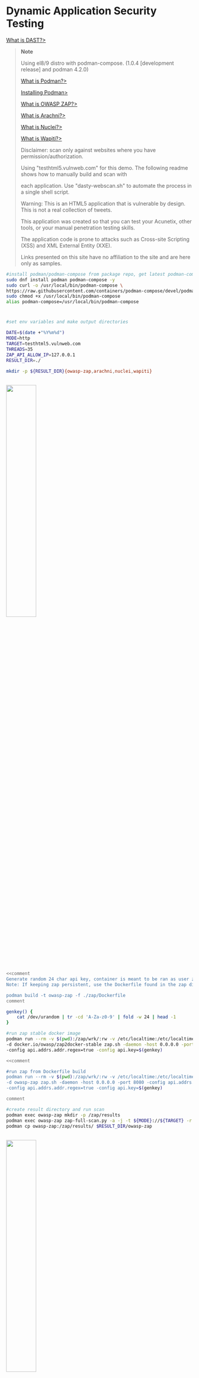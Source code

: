 # Dynamic Application Security Testing

[What is DAST?>](https://en.wikipedia.org/wiki/Dynamic_application_security_testing)

> **Note**
>
> Using el8/9 distro with podman-compose. (1.0.4 [development release] and podman 4.2.0)
>
> [What is Podman?>](https://www.redhat.com/en/topics/containers/what-is-podman)
>
> [Installing Podman>](https://podman.io/getting-started/installation)
>
> [What is OWASP ZAP?>](https://www.zaproxy.org/)
>
> [What is Arachni?>](https://www.arachni-scanner.com/)
>
> [What is Nuclei?>](https://projectdiscovery.io/)
>
> [What is Wapiti?>](https://wapiti-scanner.github.io/)
>
>   Disclaimer: scan only against websites where you have permission/authorization.
>
>   Using "testhtml5.vulnweb.com" for this demo.  The following readme shows how to manually build and scan with 
>
>   each application.  Use "dasty-webscan.sh" to automate the process in a single shell script.
>
>   Warning: This is an HTML5 application that is vulnerable by design. This is not a real collection of tweets. 
>
>   This application was created so that you can test your Acunetix, other tools, or your manual penetration testing skills. 
>
>   The application code is prone to attacks such as Cross-site Scripting (XSS) and XML External Entity (XXE). 
>
>   Links presented on this site have no affiliation to the site and are here only as samples.

```sh
#install podman/podman-compose from package repo, get latest podman-compose
sudo dnf install podman podman-compose -y
sudo curl -o /usr/local/bin/podman-compose \
https://raw.githubusercontent.com/containers/podman-compose/devel/podman_compose.py
sudo chmod +x /usr/local/bin/podman-compose
alias podman-compose=/usr/local/bin/podman-compose
```

#

```sh
#set env variables and make output directories

DATE=$(date +"%Y%m%d")
MODE=http
TARGET=testhtml5.vulnweb.com
THREADS=35
ZAP_API_ALLOW_IP=127.0.0.1
RESULT_DIR=./

mkdir -p ${RESULT_DIR}{owasp-zap,arachni,nuclei,wapiti}
```

## <img src="https://res.cloudinary.com/practicaldev/image/fetch/s--r24tUVpQ--/c_imagga_scale,f_auto,fl_progressive,h_900,q_auto,w_1600/https://dev-to-uploads.s3.amazonaws.com/i/8uadzrkmk3n3tige1kgx.png" width=40% height=40%>

```sh
<<comment
Generate random 24 char api key, container is meant to be ran as user zap, run a scan, and then deleted.  
Note: If keeping zap persistent, use the Dockerfile found in the zap directory, builds and updates packages.

podman build -t owasp-zap -f ./zap/Dockerfile
comment

genkey() {
    cat /dev/urandom | tr -cd 'A-Za-z0-9' | fold -w 24 | head -1
}

#run zap stable docker image
podman run --rm -v $(pwd):/zap/wrk/:rw -v /etc/localtime:/etc/localtime:ro -u zap -p 8080:8080 -it --name owasp-zap \
-d docker.io/owasp/zap2docker-stable zap.sh -daemon -host 0.0.0.0 -port 8080 -config api.addrs.addr.name=$ZAP_API_ALLOW_IP \
-config api.addrs.addr.regex=true -config api.key=$(genkey)

<<comment

#run zap from Dockerfile build
podman run --rm -v $(pwd):/zap/wrk/:rw -v /etc/localtime:/etc/localtime:ro -u zap -p 8080:8080 -it --name owasp-zap \
-d owasp-zap zap.sh -daemon -host 0.0.0.0 -port 8080 -config api.addrs.addr.name=$ZAP_API_ALLOW_IP \
-config api.addrs.addr.regex=true -config api.key=$(genkey)

comment

#create result directory and run scan
podman exec owasp-zap mkdir -p /zap/results
podman exec owasp-zap zap-full-scan.py -a -j -t ${MODE}://${TARGET} -r /zap/results/zap-report-${MODE}-${TARGET}-${DATE}.html
podman cp owasp-zap:/zap/results/ $RESULT_DIR/owasp-zap
```

## <img src="https://www.arachni-scanner.com/wp-content/uploads/2013/03/arachni-web-logo.png" width=40% height=40%>

```sh
tee $RESULT_DIR/arachni/Dockerfile<<EOF
FROM docker.io/debian:stable
ENV DEBIAN_FRONTEND=noninteractive \
    LANG=en_US.UTF-8
RUN apt-get update -y && apt-get install build-essential \
    libcurl4 libcurl4-openssl-dev ruby ruby-dev \
    wget ca-certificates chromium -y \
    && apt-get clean -yq \
    && apt-get autoremove -yq \
    && wget -qO- https://github.com/Arachni/arachni/releases/download/v1.6.1.3/arachni-1.6.1.3-0.6.1.1-linux-x86_64.tar.gz \
    | tar zx && mv /arachni-1.6.1.3-0.6.1.1 /opt/arachni
RUN groupadd -r arachni && useradd -r -g arachni arachni \
    && chown -R arachni:arachni /opt/arachni
USER arachni
EOF

#build arachni
podman build -t arachni -f $RESULT_DIR/arachni/Dockerfile
podman run --rm -v /etc/localtime:/etc/localtime:ro -it --name arachni -d arachni

#execute scan
podman exec arachni mkdir -p /opt/arachni/results/arachni_${MODE}_scan_${DATE}/
podman exec arachni /opt/arachni/bin/arachni --output-verbose --scope-include-subdomains \
--report-save-path=/opt/arachni/results/arachni_${MODE}_scan_${DATE}/arachni_${MODE}_${TARGET}.afr \
--output-only-positives ${MODE}://$TARGET

#generate html report from afr
podman exec arachni /opt/arachni/bin/arachni_reporter \
/opt/arachni/results/arachni_${MODE}_scan_${DATE}/arachni_${MODE}_${TARGET}.afr \
--report=html:outfile=/opt/arachni/results/arachni_${MODE}_scan_${DATE}/arachni_${MODE}_${TARGET}_${DATE}.html.zip

#get results
podman cp arachni:/opt/arachni/results/ $RESULT_DIR/arachni
```

## <img src="https://1.bp.blogspot.com/-IywUo6ng-aA/Xqhh_Py83DI/AAAAAAAAGHA/xbkI1KWpuB0VnRyvdSoRWHM8tOEX0iD6QCLcBGAsYHQ/s1600/nuclei.png" width=20% height=20%>

```sh
tee $RESULT_DIR/nuclei/Dockerfile<<EOF
FROM docker.io/golang:1.19.4-alpine as build-env
RUN apk add build-base
RUN go install -v github.com/projectdiscovery/nuclei/v2/cmd/nuclei@latest
FROM docker.io/alpine:3.17.0
RUN apk add --no-cache bind-tools ca-certificates chromium
COPY --from=build-env /go/bin/nuclei /usr/local/bin/nuclei
EOF

#build Nuclei
podman build -t nuclei -f $RESULT_DIR/nuclei/Dockerfile
podman run --rm -v /etc/localtime:/etc/localtime:ro -it --name nuclei -d nuclei

#update templates
podman exec nuclei nuclei -ut
podman exec nuclei mkdir -p /results

#execute scan
podman exec nuclei nuclei -c $THREADS -ni -u ${MODE}://${TARGET} -o /results/nuclei-${MODE}-${TARGET}-${DATE}.log
podman cp nuclei:/results $RESULT_DIR/nuclei
```

## <img src="https://wapiti-scanner.github.io/wapiti_400.png" width=20% height=20%>

```sh
tee $RESULT_DIR/wapiti/Dockerfile<<EOF
FROM docker.io/debian:bullseye-slim as build
ENV DEBIAN_FRONTEND=noninteractive \
  LANG=en_US.UTF-8
WORKDIR /usr/src/app/
RUN apt-get update \
  && apt-get install python3 python3-pip python3-setuptools ca-certificates wget unzip -y \
  && apt-get clean -yq \
  && apt-get autoremove -yq \
  && rm -rf /var/lib/apt/lists/* /tmp/* /var/tmp/* \
  && truncate -s 0 /var/log/*log \
  && wget https://github.com/wapiti-scanner/wapiti/archive/refs/heads/master.zip && unzip master.zip \
  && mv ./wapiti-master/* ./
RUN python3 setup.py install
FROM debian:bullseye-slim
ENV DEBIAN_FRONTEND=noninteractive \
  LANG=en_US.UTF-8 \
  PYTHONDONTWRITEBYTECODE=1
RUN apt-get update \
  && apt-get install python3 python3-setuptools -y \
  && apt-get clean -yq \
  && apt-get autoremove -yq \
  && rm -rf /var/lib/apt/lists/* /tmp/* /var/tmp/* \
  && truncate -s 0 /var/log/*log
COPY --from=build /usr/local/lib/python3.9/dist-packages/ /usr/local/lib/python3.9/dist-packages/
COPY --from=build /usr/local/bin/wapiti /usr/local/bin/wapiti-getcookie /usr/local/bin/
EOF

#build Wapiti
podman build -t wapiti -f $RESULT_DIR/wapiti/Dockerfile
podman run --rm -v /etc/localtime:/etc/localtime:ro -it --name wapiti -d wapiti

#update and execute scan
podman exec wapiti wapiti --update
podman exec wapiti wapiti -v2 -u ${MODE}://${TARGET}

#get report
podman cp wapiti:/root/.wapiti/generated_report $RESULT_DIR/wapiti
```

```sh
#cleanup
podman system reset -f
sudo dnf remove podman podman-compose -y
sudo rm -f /usr/local/bin/podman-compose
```

To-do's:

generate ansible playbooks

generate k8s services
